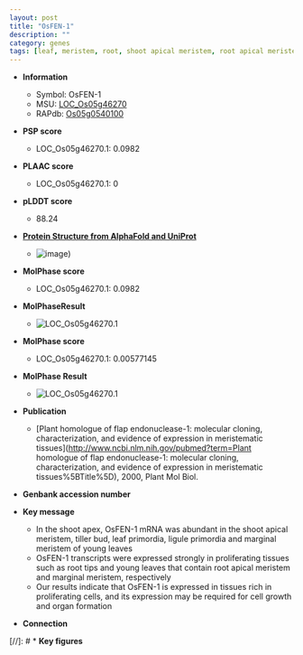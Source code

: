 ```yaml
---
layout: post
title: "OsFEN-1"
description: ""
category: genes
tags: [leaf, meristem, root, shoot apical meristem, root apical meristem, shoot, tiller, growth]
---
```


* **Information**  
    + Symbol: OsFEN-1  
    + MSU: [LOC_Os05g46270](http://rice.plantbiology.msu.edu/cgi-bin/ORF_infopage.cgi?orf=LOC_Os05g46270)  
    + RAPdb: [Os05g0540100](http://rapdb.dna.affrc.go.jp/viewer/gbrowse_details/irgsp1?name=Os05g0540100)  

* **PSP score**  
    + LOC_Os05g46270.1: 0.0982 

* **PLAAC score**  
    + LOC_Os05g46270.1: 0 

* **pLDDT score**
    + 88.24

* **[Protein Structure from AlphaFold and UniProt](https://www.uniprot.org/uniprotkb/Q9SXQ6/entry#structure)**
    + ![image](https://ricepsp.github.io/images/Q9/AF-Q9SXQ6-F1.png))

* **MolPhase score**
    + LOC_Os05g46270.1: 0.0982

* **MolPhaseResult**
    + ![LOC_Os05g46270.1](https://ricepsp.github.io/pictures/LOC_Os05g/LOC_Os05g46270.1.png)

* **MolPhase score**
    + LOC_Os05g46270.1: 0.00577145

* **MolPhase Result**
    + ![LOC_Os05g46270.1](https://304243504.github.io/Pictures/LOC_Os05g/LOC_Os05g46270.1.png)

* **Publication**  
    + [Plant homologue of flap endonuclease-1: molecular cloning, characterization, and evidence of expression in meristematic tissues](http://www.ncbi.nlm.nih.gov/pubmed?term=Plant homologue of flap endonuclease-1: molecular cloning, characterization, and evidence of expression in meristematic tissues%5BTitle%5D), 2000, Plant Mol Biol.

* **Genbank accession number**  

* **Key message**  
    + In the shoot apex, OsFEN-1 mRNA was abundant in the shoot apical meristem, tiller bud, leaf primordia, ligule primordia and marginal meristem of young leaves
    + OsFEN-1 transcripts were expressed strongly in proliferating tissues such as root tips and young leaves that contain root apical meristem and marginal meristem, respectively
    + Our results indicate that OsFEN-1 is expressed in tissues rich in proliferating cells, and its expression may be required for cell growth and organ formation

* **Connection**  

[//]: # * **Key figures**  


